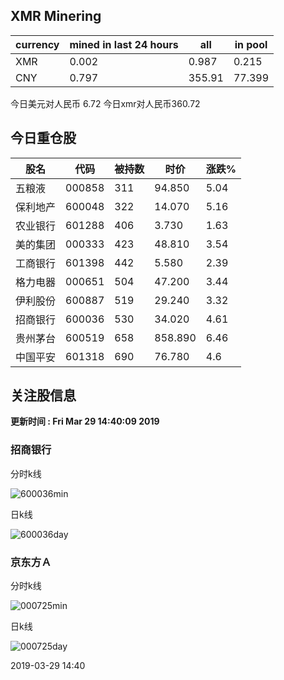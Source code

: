 ## XMR Minering

|currency|mined in last 24 hours|all|in pool|
|---|---|---|---|
|XMR|0.002|0.987|0.215|
|CNY|0.797|355.91|77.399|

今日美元对人民币 6.72	今日xmr对人民币360.72


## 今日重仓股 

|股名|代码|被持数|时价|涨跌%|
|---|---|---|---|---|
|五粮液|000858|311|94.850|5.04|
|保利地产|600048|322|14.070|5.16|
|农业银行|601288|406|3.730|1.63|
|美的集团|000333|423|48.810|3.54|
|工商银行|601398|442|5.580|2.39|
|格力电器|000651|504|47.200|3.44|
|伊利股份|600887|519|29.240|3.32|
|招商银行|600036|530|34.020|4.61|
|贵州茅台|600519|658|858.890|6.46|
|中国平安|601318|690|76.780|4.6|

## 关注股信息
**更新时间 : Fri Mar 29 14:40:09 2019**
### 招商银行 
分时k线

![600036min](http://image.sinajs.cn/newchart/min/n/sh600036.gif)

日k线

![600036day](http://image.sinajs.cn/newchart/daily/n/sh600036.gif)

### 京东方Ａ 
分时k线

![000725min](http://image.sinajs.cn/newchart/min/n/sz000725.gif)

日k线

![000725day](http://image.sinajs.cn/newchart/daily/n/sz000725.gif)

2019-03-29 14:40